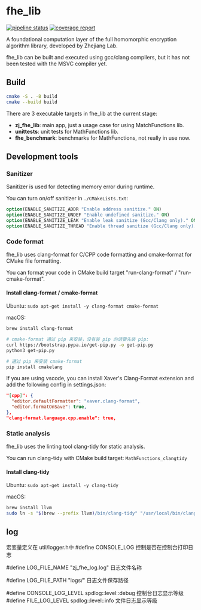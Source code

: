 # fhe_lib

[![pipeline status](http://gitlab-crypto.zhejianglab.com/fhe/fhe_lib/badges/main/pipeline.svg)](http://gitlab-crypto.zhejianglab.com/fhe/fhe_lib/-/commits/main) [![coverage report](http://gitlab-crypto.zhejianglab.com/fhe/fhe_lib/badges/main/coverage.svg)](http://gitlab-crypto.zhejianglab.com/fhe/fhe_lib/-/commits/main)

A foundational computation layer of the full homomorphic encryption algorithm library, developed by Zhejiang Lab.

fhe_lib can be built and executed using gcc/clang compilers, but it has not been tested with the MSVC compiler yet.

## Build

```bash
cmake -S . -B build
cmake --build build
```

There are 3 executable targets in fhe_lib at the current stage:

- **zj_fhe_lib**: main app, just a usage case for using MatchFunctions lib.
- **unittests**: unit tests for MathFunctions lib.
- **fhe_benchmark**: benchmarks for MathFunctions, not really in use now.

## Development tools

### Sanitizer

Sanitizer is used for detecting memory error during runtime.

You can turn on/off sanitizer in `./CMakeLists.txt`:

```CMake
option(ENABLE_SANITIZE_ADDR "Enable address sanitize." ON)
option(ENABLE_SANITIZE_UNDEF "Enable undefined sanitize." ON)
option(ENABLE_SANITIZE_LEAK "Enable leak sanitize (Gcc/Clang only)." ON)
option(ENABLE_SANITIZE_THREAD "Enable thread sanitize (Gcc/Clang only)." OFF)
```

### Code format

fhe_lib uses clang-format for C/CPP code formatting and cmake-format for CMake file formatting.

You can format your code in CMake build target "run-clang-format" / "run-cmake-format".

#### Install clang-format / cmake-format

Ubuntu: `sudo apt-get install -y clang-format cmake-format`

macOS:

```bash
brew install clang-format

# cmake-format 通过 pip 来安装，没有装 pip 的话要先装 pip: 
curl https://bootstrap.pypa.io/get-pip.py -o get-pip.py
python3 get-pip.py

# 通过 pip 来安装 cmake-format
pip install cmakelang
```

If you are using vscode, you can install Xaver's Clang-Format extension and add the following config in settings.json:

```json
"[cpp]": {
  "editor.defaultFormatter": "xaver.clang-format",
  "editor.formatOnSave": true,
},
"clang-format.language.cpp.enable": true,
```

### Static analysis

fhe_lib uses the linting tool clang-tidy for static analysis.

You can run clang-tidy with CMake build target: `MathFunctions_clangtidy`

#### Install clang-tidy

Ubuntu: `sudo apt-get install -y clang-tidy`

macOS:

```bash
brew install llvm
sudo ln -s "$(brew --prefix llvm)/bin/clang-tidy" "/usr/local/bin/clang-tidy"
```

## log
宏变量定义在 util/logger.h中
#define CONSOLE_LOG  控制是否在控制台打印日志

#define LOG_FILE_NAME "zj_fhe_log.log" 日志文件名称

#define LOG_FILE_PATH "logs/" 日志文件保存路径

#define CONSOLE_LOG_LEVEL spdlog::level::debug  控制台日志显示等级
#define FILE_LOG_LEVEL spdlog::level::info 文件日志显示等级
